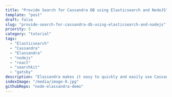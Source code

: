 ```yaml
---
title: "Provide Search for Cassandra DB using Elasticsearch and NodeJS"
template: "post"
draft: false
slug: "provide-search-for-cassandra-db-using-elasticsearch-and-nodejs"
priority: 5
category: "tutorial"
tags:
  - "Elasticsearch"
  - "Cassandra"
  - "Elassandra"
  - "nodejs"
  - "react"
  - "searchkit"
  - "gatsby"
description: "Elassandra makes it easy to quickly and easily use Cassandra together with Elasticsearch, allowing us to take advantage of the strength of each. With a simple NodeJS server on top of that, and tools like React and Searchkit, we can access and display our data whether it originated in Cassandra or Elasticsearch. If you have a Cassandra cluster and want to add greater querying power, or on the other hand have Elasticsearch and want to pair it with the capabilities of Cassandra, it’s definitely worth giving Elassandra a look."
indexImage: "/media/image-0.jpg"
githubRepo: "node-elassandra-demo"
---
```


